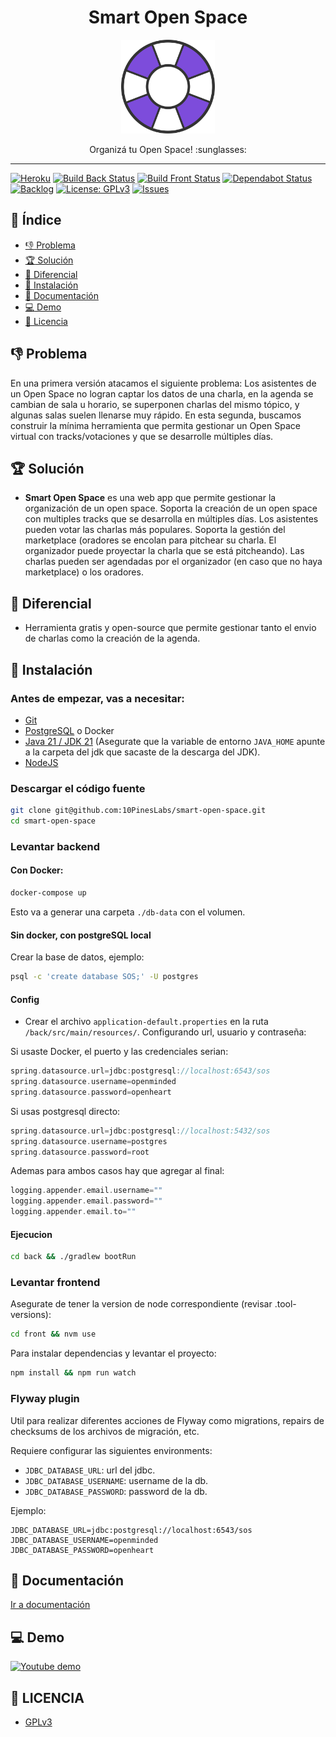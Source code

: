 <h1 align="center">
  Smart Open Space 
</h1>
<p align="center">
  <img src="/docs/other/logo.svg" width="150" height="150" />
</p>
<p align="center">
  Organizá tu Open Space! :sunglasses:
</p>

<hr />

[![Heroku][heroku-badge]][heroku]
[![Build Back Status][build-back-badge]][build-back]
[![Build Front Status][build-front-badge]][build-front]
[![Dependabot Status][dependabot-badge]][dependabot]
[![Backlog][backlog-badge]][backlog]
[![License: GPLv3][license-badge]][license]
[![Issues][issues-badge]][issues]

## :book: Índice
- [:-1: Problema](#-1-problema)
- [:trophy: Solución](#trophy-solución)
- [:tada: Diferencial](#tada-diferencial)
- [:wrench: Instalación](#wrench-instalación)
- [:scroll: Documentación](#scroll-documentación)
- [:computer: Demo](#computer-demo)
- [:cop: Licencia](#cop-licencia)

## :-1: Problema
En una primera versión atacamos el siguiente problema: Los asistentes de un Open Space no logran captar los datos de una charla, en la agenda se cambian de sala u horario, se superponen charlas del mismo tópico, y algunas salas suelen llenarse muy rápido.
En esta segunda, buscamos construir la mínima herramienta que permita gestionar un Open Space virtual con tracks/votaciones y que se desarrolle múltiples días.

## :trophy: Solución
- **Smart Open Space** es una web app que permite gestionar la organización de un open space. Soporta la creación de un open space con multiples tracks que se desarrolla en múltiples días. Los asistentes pueden votar las charlas más populares. Soporta la gestión del marketplace (oradores se encolan para pitchear su charla. El organizador puede proyectar la charla que se está pitcheando). Las charlas pueden ser agendadas por el organizador (en caso que no haya marketplace) o los oradores.

## :tada: Diferencial
- Herramienta gratis y open-source que permite gestionar tanto el envio de charlas como la creación de la agenda.

## :wrench: Instalación
### Antes de empezar, vas a necesitar:
  - [Git][git]
  - [PostgreSQL][postgresql] o Docker
  - [Java 21 / JDK 21][java] (Asegurate que la variable de entorno `JAVA_HOME` apunte a la carpeta del jdk que sacaste de la descarga del JDK).
  - [NodeJS][node]

### Descargar el código fuente
```sh
git clone git@github.com:10PinesLabs/smart-open-space.git
cd smart-open-space
```

### Levantar backend

#### Con Docker:
```sh
docker-compose up
```
Esto va a generar una carpeta `./db-data` con el volumen.

#### Sin docker, con postgreSQL local
Crear la base de datos, ejemplo:
```sh
psql -c 'create database SOS;' -U postgres
```

#### Config
- Crear el archivo `application-default.properties` en la ruta `/back/src/main/resources/`. Configurando url, usuario y contraseña:

Si usaste Docker, el puerto y las credenciales serian:
```groovy
spring.datasource.url=jdbc:postgresql://localhost:6543/sos
spring.datasource.username=openminded
spring.datasource.password=openheart
```

Si usas postgresql directo:
```groovy
spring.datasource.url=jdbc:postgresql://localhost:5432/sos
spring.datasource.username=postgres
spring.datasource.password=root
```

Ademas para ambos casos hay que agregar al final:
```groovy
logging.appender.email.username=""
logging.appender.email.password=""
logging.appender.email.to=""
```

#### Ejecucion
```sh
cd back && ./gradlew bootRun
```

### Levantar frontend
Asegurate de tener la version de node correspondiente (revisar .tool-versions):
```sh
cd front && nvm use
```


Para instalar dependencias y levantar el proyecto:
```sh
npm install && npm run watch
```

### Flyway plugin

Util para realizar diferentes acciones de Flyway como migrations, repairs de checksums de los archivos de migración, etc.

Requiere configurar las siguientes environments:
  - `JDBC_DATABASE_URL`: url del jdbc.
  - `JDBC_DATABASE_USERNAME`: username de la db.
  - `JDBC_DATABASE_PASSWORD`: password de la db.

Ejemplo:

```text
JDBC_DATABASE_URL=jdbc:postgresql://localhost:6543/sos
JDBC_DATABASE_USERNAME=openminded
JDBC_DATABASE_PASSWORD=openheart
```

## :scroll: Documentación

[Ir a documentación](/docs/README.md)

## :computer: Demo
[![Youtube demo][demo-prev]][demo-link]

## :cop: LICENCIA
- [GPLv3](LICENSE)

[backlog]: https://trello.com/b/A3IsSe1r/smartopenspace
[backlog-badge]: https://img.shields.io/badge/trello-backlog-blue?style=flat-square&logo=trello
[build-back]: https://github.com/10Pines/smart-open-space/actions/workflows/ci-backend.yml
[build-back-badge]: https://github.com/10Pines/smart-open-space/actions/workflows/ci-backend.yml/badge.svg
[build-front]: https://github.com/10Pines/smart-open-space/actions/workflows/ci-frontend.yml
[build-front-badge]: https://github.com/10Pines/smart-open-space/actions/workflows/ci-frontend.yml/badge.svg
[demo-link]:https://www.youtube.com/watch?v=cm3D5IztoL0
[demo-prev]:https://img.youtube.com/vi/cm3D5IztoL0/0.jpg
[dependabot]: https://dependabot.com
[dependabot-badge]: https://api.dependabot.com/badges/status?host=github&repo=10Pines/smart-open-space
[git]: https://help.github.com/set-up-git-redirect
[heroku]: https://smartopenspace.herokuapp.com
[heroku-badge]: https://img.shields.io/badge/heroku-deploy-ff69b4?style=flat-square&logo=heroku
[issues]: https://github.com/10Pines/smart-open-space/issues
[issues-badge]: https://img.shields.io/github/issues-raw/10Pines/smart-open-space?style=flat-square
[java]: https://www.oracle.com/technetwork/java/javase/downloads/index.html
[license]: LICENCIA
[license-badge]: https://img.shields.io/github/license/AugustoConti/smart-open-space?style=flat-square
[node]: https://nodejs.org
[postgresql]: https://www.postgresql.org/download/
